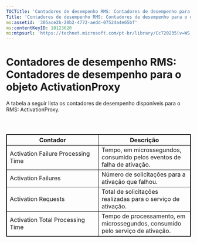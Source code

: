 ```yaml
---
TOCTitle: 'Contadores de desempenho RMS: Contadores de desempenho para o objeto ActivationProxy'
Title: 'Contadores de desempenho RMS: Contadores de desempenho para o objeto ActivationProxy'
ms:assetid: '305ace2b-20b2-4772-aedd-07524a4e65bf'
ms:contentKeyID: 18123620
ms:mtpsurl: 'https://technet.microsoft.com/pt-br/library/Cc720235(v=WS.10)'
---
```


Contadores de desempenho RMS: Contadores de desempenho para o objeto ActivationProxy
====================================================================================

A tabela a seguir lista os contadores de desempenho disponíveis para o RMS: ActivationProxy.

###  

 
<table style="border:1px solid black;">
<colgroup>
<col width="50%" />
<col width="50%" />
</colgroup>
<thead>
<tr class="header">
<th style="border:1px solid black;" >Contador</th>
<th style="border:1px solid black;" >Descrição</th>
</tr>
</thead>
<tbody>
<tr class="odd">
<td style="border:1px solid black;">Activation Failure Processing Time</td>
<td style="border:1px solid black;">Tempo, em microssegundos, consumido pelos eventos de falha de ativação.</td>
</tr>
<tr class="even">
<td style="border:1px solid black;">Activation Failures</td>
<td style="border:1px solid black;">Número de solicitações para a ativação que falhou.</td>
</tr>
<tr class="odd">
<td style="border:1px solid black;">Activation Requests</td>
<td style="border:1px solid black;">Total de solicitações realizadas para o serviço de ativação.</td>
</tr>
<tr class="even">
<td style="border:1px solid black;">Activation Total Processing Time</td>
<td style="border:1px solid black;">Tempo de processamento, em microssegundos, consumido pelo serviço de ativação.</td>
</tr>
</tbody>
</table>
